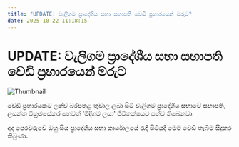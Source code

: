 ```yaml
---
title: "UPDATE: වැලිගම ප්‍රාදේශීය සභා සභාපති වෙඩි ප්‍රහාරයෙන් මරුට"
date: 2025-10-22 11:18:15
---
```


# UPDATE: වැලිගම ප්‍රාදේශීය සභා සභාපති වෙඩි ප්‍රහාරයෙන් මරුට

![Thumbnail](https://helakuru.sgp1.cdn.digitaloceanspaces.com/esana/images/lib/lasantha-wikramasekara-jkl.jpg)

වෙඩි ප්‍රහාරයකට ලක්ව බරපතළ තුවාල ලබා සිටි වැලිගම ප්‍රාදේශීය සභාවේ සභාපති, ලසන්ත වික්‍රමසේකර හෙවත් 'මිදිගම ලසා' ජීවිතක්ෂයට පත්ව තිබෙනවා.

අද පෙරවරුවේ ඔහු සිය ප්‍රාදේශීය සභා කාර්යාලයේ රැඳී සිටියදී මෙම වෙඩි තැබීම සිදුකර තිබුණා.

